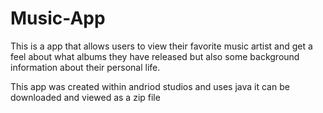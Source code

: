 # Music-App
This is a app that allows users to view their favorite music artist and get a feel about what albums they have released but also some background information about their personal life.

This app was created within andriod studios and uses java it can be downloaded and viewed as a zip file
